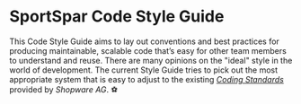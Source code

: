 # SportSpar Code Style Guide

This Code Style Guide aims to lay out conventions and best practices for producing maintainable, scalable code that’s easy for other team members to understand and reuse. There are many opinions on the "ideal" style in the world of development. The current Style Guide tries to pick out the most appropriate system that is easy to adjust to the existing [_Coding Standards_](https://developers.shopware.com/developers-guide/coding-standards/) provided by _Shopware AG_. :soccer:
